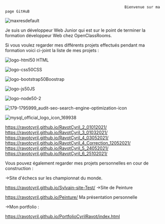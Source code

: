                                                           Bienvenue sur ma page GitHuB
![maxresdefault](https://user-images.githubusercontent.com/76429223/155630038-1e573084-f1d3-471a-8812-3ec08133341f.jpg)


Je suis un développeur Web Junior qui est sur le point de terminer la formation développeur Web chez OpenClassRooms. 

Si vous voulez regarder mes différents projets effectués pendant ma formation voici ci-joint la liste de mes projets : 

![logo-html50](https://user-images.githubusercontent.com/76429223/155632110-cd3d281a-9e91-4e43-aa27-a25512d94413.png)
HTML

![logo-css50](https://user-images.githubusercontent.com/76429223/155632121-4730c6ab-0722-4ac9-922a-22fde0dca604.png)CSS

![logo-bootstrap50](https://user-images.githubusercontent.com/76429223/155632126-dff5b774-610b-4ba8-b41c-a4bd647adcd2.png)Boostrap

![logo-js50](https://user-images.githubusercontent.com/76429223/155632133-94659048-3a45-49b5-ae17-622d1a1b170b.png)JS

![logo-node50-2](https://user-images.githubusercontent.com/76429223/155632136-e04022ec-6dcf-47e7-9410-70101ec18da8.png)

![179-1795999_audit-seo-search-engine-optimization-icon](https://user-images.githubusercontent.com/76429223/155632732-4f42e81c-32a2-4aca-b0d4-b629c60e0044.jpg)

![mysql_official_logo_icon_169938](https://user-images.githubusercontent.com/76429223/155632924-b434179d-2f50-4ebc-9963-cfbaf7ccabb7.png)

https://ravotcyril.github.io/RavotCyril_2_01012021/
https://ravotcyril.github.io/RavotCyril_3_01032021/
https://ravotcyril.github.io/RavotCyril_4_03052021/
https://ravotcyril.github.io/RavotCyril_4_Correction_12052021/
https://ravotcyril.github.io/RavotCyril_5_24052021/
https://ravotcyril.github.io/RavotCyril_6_25102021/


Vous pouvez également regarder mes projets personnelles en cour de construction :

->Site d'échecs sur les championnat du monde.

https://ravotcyril.github.io/Sylvain-site-Test/
->Site de Peinture 

https://ravotcyril.github.io/Peinture/
Ma présentation personnelle 

->Mon portfolio : 

https://ravotcyril.github.io/PortfolioCyrilRavot/index.html
